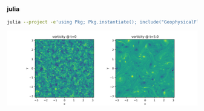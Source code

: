 ### julia

```bash
julia --project -e'using Pkg; Pkg.instantiate(); include("GeophysicalFlows_decaying2Dturbulence.jl")'
```

<img src="GeophysicalFlows_n256.png" width=600 />